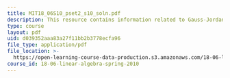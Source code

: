 ```yaml
---
title: MIT18_06S10_pset2_s10_soln.pdf
description: This resource contains information related to Gauss-Jordan elimination.
type: course
layout: pdf
uid: d039352aaa83a27f11bb2b3778ecfa96
file_type: application/pdf
file_location: >-
  https://open-learning-course-data-production.s3.amazonaws.com/18-06-linear-algebra-spring-2010/d039352aaa83a27f11bb2b3778ecfa96_MIT18_06S10_pset2_s10_soln.pdf
course_id: 18-06-linear-algebra-spring-2010
---
```

